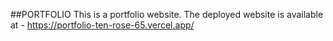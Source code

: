 ##PORTFOLIO
This is a portfolio website.
The deployed website is available at - https://portfolio-ten-rose-65.vercel.app/




